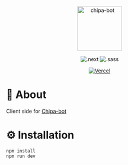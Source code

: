 <div align="center">
    <br />
    <p>
        <a>
            <img src="https://i.imgur.com/0KvOXjK.png" width="120" alt="chipa-bot" />
        </a>
    </p>
    <p>
        <img src="https://img.shields.io/badge/Next-black?style=for-the-badge&logo=next.js&logoColor=white" alt=".next" />
        <img src="https://img.shields.io/badge/SASS-hotpink.svg?style=for-the-badge&logo=SASS&logoColor=white" alt=".sass" />
    </p>
    <p>
		<a href="https://vercel.com/?utm_source=discordjs&utm_campaign=oss">
        <img src="https://raw.githubusercontent.com/discordjs/discord.js/main/.github/powered-by-vercel.svg" alt="Vercel" /></a>
	</p>
</div>

# 📕 About

Client side for [Chipa-bot](https://github.com/TaCoDevs/chipa-bot)

# ⚙️ Installation

```sh-session
npm install
npm run dev
```
